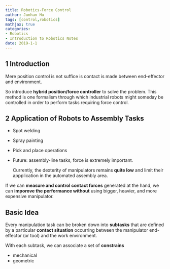```yaml
---
title: Robotics-Force Control
author: Junhan Hu
tags: [control,robotics]
mathjax: true
categories:
- Robotics
- Introduction to Robotics Notes
date: 2019-1-1
---
```


## 1 Introduction

Mere position control is not suffice is contact is made between end-effector and environment.

So introduce **hybrid position/force controller** to solve the problem. This method is one formalism through which industrial robots might someday be controlled in order to perform tasks requiring force control.

<!-- more -->

## 2 Application of Robots to Assembly Tasks

* Spot welding

* Spray painting

* Pick and place operations

* Future: assembly-line tasks, force is extremely important.

  Currently, the dexterity of manipulators remains **quite low** and limit their appplication in the automated assembly area.

If we can **measure and control contact forces** generated at the hand, we  can **imporove the performance without** using bigger, heavier, and more expensive manipulator.

## Basic Idea

Every manipulation task can be broken down into **subtasks** that are defined by a particular **contact situation** occurring between the manipulator end-effector (or tool) and the work environment. 

With each subtask, we can associate a set of **constrains**

* mechanical
* geometric



